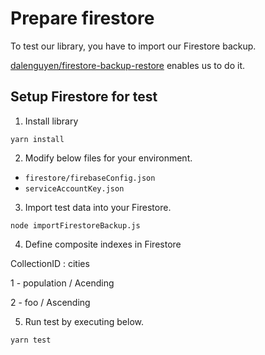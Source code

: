 # Prepare firestore

To test our library, you have to import our Firestore backup.

[dalenguyen/firestore-backup-restore](https://github.com/dalenguyen/firestore-backup-restore)
enables us to do it.

## Setup Firestore for test

1. Install library

```
yarn install
```

2. Modify below files for your environment.

- `firestore/firebaseConfig.json`
- `serviceAccountKey.json`

3. Import test data into your Firestore.

```
node importFirestoreBackup.js
```

4. Define composite indexes in Firestore

CollectionID : cities

1 - population / Acending

2 - foo / Ascending

5. Run test by executing below.

```
yarn test
```
